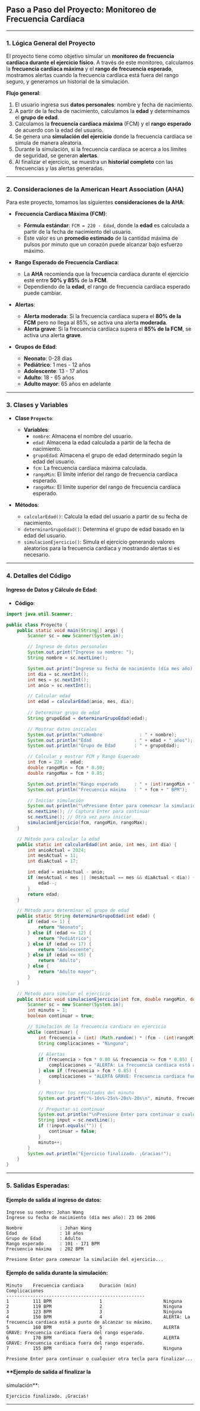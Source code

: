 
## **Paso a Paso del Proyecto: Monitoreo de Frecuencia Cardíaca**

---

### **1. Lógica General del Proyecto**

El proyecto tiene como objetivo simular un **monitoreo de frecuencia cardíaca durante el ejercicio físico**. A través de este monitoreo, calculamos la **frecuencia cardíaca máxima** y el **rango de frecuencia esperado**, mostramos alertas cuando la frecuencia cardíaca está fuera del rango seguro, y generamos un historial de la simulación.

**Flujo general**:

1. El usuario ingresa sus **datos personales**: nombre y fecha de nacimiento.
2. A partir de la fecha de nacimiento, calculamos la **edad** y determinamos el **grupo de edad**.
3. Calculamos la **frecuencia cardíaca máxima** (FCM) y el **rango esperado** de acuerdo con la edad del usuario.
4. Se genera una **simulación del ejercicio** donde la frecuencia cardíaca se simula de manera aleatoria.
5. Durante la simulación, si la frecuencia cardíaca se acerca a los límites de seguridad, se generan **alertas**.
6. Al finalizar el ejercicio, se muestra un **historial completo** con las frecuencias y las alertas generadas.

---

### **2. Consideraciones de la American Heart Association (AHA)**

Para este proyecto, tomamos las siguientes **consideraciones de la AHA**:

- **Frecuencia Cardíaca Máxima (FCM)**:
  - **Fórmula estándar**: `FCM = 220 - Edad`, donde la **edad** es calculada a partir de la fecha de nacimiento del usuario.
  - Este valor es un **promedio estimado** de la cantidad máxima de pulsos por minuto que un corazón puede alcanzar bajo esfuerzo máximo.

- **Rango Esperado de Frecuencia Cardíaca**:
  - La **AHA** recomienda que la frecuencia cardíaca durante el ejercicio esté entre **50% y 85%** de la **FCM**.
  - Dependiendo de la **edad**, el rango de frecuencia cardíaca esperado puede cambiar.

- **Alertas**:
  - **Alerta moderada**: Si la frecuencia cardíaca supera el **80% de la FCM** pero no llega al 85%, se activa una alerta **moderada**.
  - **Alerta grave**: Si la frecuencia cardíaca supera el **85% de la FCM**, se activa una alerta **grave**.

- **Grupos de Edad**:
  - **Neonato**: 0-28 días
  - **Pediátrico**: 1 mes - 12 años
  - **Adolescente**: 13 - 17 años
  - **Adulto**: 18 - 65 años
  - **Adulto mayor**: 65 años en adelante

---

### **3. Clases y Variables**

- **Clase `Proyecto`**:
  - **Variables**:
    - `nombre`: Almacena el nombre del usuario.
    - `edad`: Almacena la edad calculada a partir de la fecha de nacimiento.
    - `grupoEdad`: Almacena el grupo de edad determinado según la edad del usuario.
    - `fcm`: La frecuencia cardíaca máxima calculada.
    - `rangoMin`: El límite inferior del rango de frecuencia cardíaca esperado.
    - `rangoMax`: El límite superior del rango de frecuencia cardíaca esperado.

- **Métodos**:
  - `calcularEdad()`: Calcula la edad del usuario a partir de su fecha de nacimiento.
  - `determinarGrupoEdad()`: Determina el grupo de edad basado en la edad del usuario.
  - `simulacionEjercicio()`: Simula el ejercicio generando valores aleatorios para la frecuencia cardíaca y mostrando alertas si es necesario.

---

### **4. Detalles del Código**

#### **Ingreso de Datos y Cálculo de Edad**:

- **Código**:

```java
import java.util.Scanner;

public class Proyecto {
    public static void main(String[] args) {
        Scanner sc = new Scanner(System.in);

        // Ingreso de datos personales
        System.out.print("Ingrese su nombre: ");
        String nombre = sc.nextLine();

        System.out.print("Ingrese su fecha de nacimiento (día mes año): ");
        int dia = sc.nextInt();
        int mes = sc.nextInt();
        int anio = sc.nextInt();

        // Calcular edad
        int edad = calcularEdad(anio, mes, dia);
        
        // Determinar grupo de edad
        String grupoEdad = determinarGrupoEdad(edad);

        // Mostrar datos iniciales
        System.out.println("\nNombre              : " + nombre);
        System.out.println("Edad                : " + edad + " años");
        System.out.println("Grupo de Edad       : " + grupoEdad);

        // Calcular y mostrar FCM y Rango Esperado
        int fcm = 220 - edad;
        double rangoMin = fcm * 0.50;
        double rangoMax = fcm * 0.85;

        System.out.println("Rango esperado      : " + (int)rangoMin + " - " + (int)rangoMax + " BPM");
        System.out.println("Frecuencia máxima   : " + fcm + " BPM");

        // Iniciar simulación
        System.out.println("\nPresione Enter para comenzar la simulación del ejercicio...");
        sc.nextLine(); // Captura Enter para continuar
        sc.nextLine(); // Otra vez para iniciar
        simulacionEjercicio(fcm, rangoMin, rangoMax);
    }

    // Método para calcular la edad
    public static int calcularEdad(int anio, int mes, int dia) {
        int anioActual = 2024; 
        int mesActual = 11;    
        int diaActual = 17;    

        int edad = anioActual - anio;
        if (mesActual < mes || (mesActual == mes && diaActual < dia)) {
            edad--;
        }
        return edad;
    }

    // Método para determinar el grupo de edad
    public static String determinarGrupoEdad(int edad) {
        if (edad <= 1) {
            return "Neonato";
        } else if (edad <= 12) {
            return "Pediátrico";
        } else if (edad <= 17) {
            return "Adolescente";
        } else if (edad <= 65) {
            return "Adulto";
        } else {
            return "Adulto mayor";
        }
    }

    // Método para simular el ejercicio
    public static void simulacionEjercicio(int fcm, double rangoMin, double rangoMax) {
        Scanner sc = new Scanner(System.in);
        int minuto = 1;
        boolean continuar = true;

        // Simulación de la frecuencia cardiaca en ejercicio
        while (continuar) {
            int frecuencia = (int) (Math.random() * (fcm - (int)rangoMin)) + (int)rangoMin;
            String complicaciones = "Ninguna";

            // Alertas
            if (frecuencia > fcm * 0.80 && frecuencia <= fcm * 0.85) {
                complicaciones = "ALERTA: La frecuencia cardiaca está a punto de alcanzar su máximo.";
            } else if (frecuencia > fcm * 0.85) {
                complicaciones = "ALERTA GRAVE: Frecuencia cardiaca fuera del rango esperado.";
            }

            // Mostrar los resultados del minuto
            System.out.printf("%-10s%-25s%-20s%-20s\n", minuto, frecuencia + " BPM", minuto, complicaciones);

            // Preguntar si continuar
            System.out.println("\nPresione Enter para continuar o cualquier otra tecla para finalizar...");
            String input = sc.nextLine();
            if (!input.equals("")) {
                continuar = false;
            }
            minuto++;
        }
        System.out.println("Ejercicio finalizado. ¡Gracias!");
    }
}
```

---

### **5. Salidas Esperadas:**

#### **Ejemplo de salida al ingreso de datos**:

```
Ingrese su nombre: Johan Wang
Ingrese su fecha de nacimiento (día mes año): 23 06 2006

Nombre              : Johan Wang
Edad                : 18 años
Grupo de Edad       : Adulto
Rango esperado      : 101 - 171 BPM
Frecuencia máxima   : 202 BPM

Presione Enter para comenzar la simulación del ejercicio...
```

#### **Ejemplo de salida durante la simulación**:

```
Minuto    Frecuencia cardiaca      Duración (min)        Complicaciones
----------------------------------------------------
1         111 BPM                  1                       Ninguna
2         119 BPM                  2                       Ninguna
3         123 BPM                  3                       Ninguna
4         150 BPM                  4                       ALERTA: La frecuencia cardiaca está a punto de alcanzar su máximo.
5         160 BPM                  5                       ALERTA GRAVE: Frecuencia cardiaca fuera del rango esperado.
6         170 BPM                  6                       ALERTA GRAVE: Frecuencia cardiaca fuera del rango esperado.
7         155 BPM                  7                       Ninguna

Presione Enter para continuar o cualquier otra tecla para finalizar...
```

#### **Ejemplo de salida al finalizar la

 simulación**:

```
Ejercicio finalizado. ¡Gracias!
```

---

